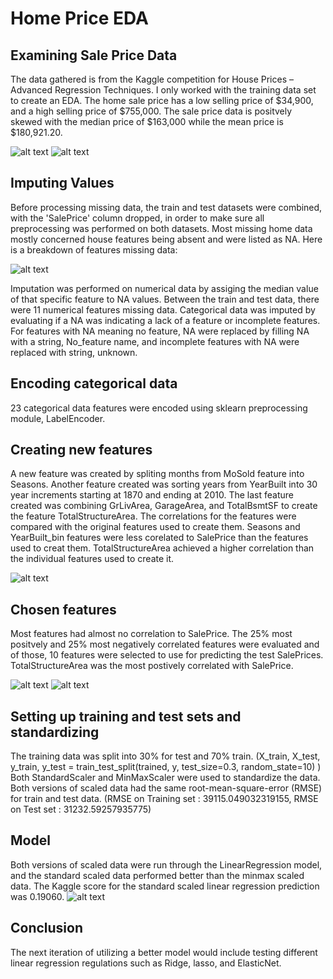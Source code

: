 # Home Price EDA

## Examining Sale Price Data
The data gathered is from the Kaggle competition for House Prices – Advanced Regression Techniques. I only worked with the training data set to create an EDA. The home sale price has a low selling price of $34,900, and a high selling price of $755,000. The sale price data is positvely skewed with the median price of $163,000 while the mean price is $180,921.20.

![alt text](https://github.com/oimartin/Predicting_House_Prices/blob/main/figures/saleprice_describe.png?raw=true)
![alt text](https://github.com/oimartin/Predicting_House_Prices/blob/main/figures/histogram_SalePrice.png?raw=true)

## Imputing Values
Before processing missing data, the train and test datasets were combined, with the 'SalePrice' column dropped, in order to make sure all preprocessing was performed on both datasets. Most missing home data mostly concerned house features being absent and were listed as NA. Here is a breakdown of features missing data:

![alt text](https://github.com/oimartin/Predicting_House_Prices/blob/main/figures/missing_data.png?raw=true)

Imputation was performed on numerical data by assiging the median value of that specific feature to NA values. Between the train and test data, there were 11 numerical features missing data. Categorical data was imputed by evaluating if a NA was indicating a lack of a feature or incomplete features. For features with NA meaning no feature, NA were replaced by filling NA with a string, No_feature name, and incomplete features with NA were replaced with string, unknown. 

## Encoding categorical data
23 categorical data features were encoded using sklearn preprocessing module, LabelEncoder. 

## Creating new features
A new feature was created by spliting months from MoSold feature into Seasons. Another feature created was sorting years from YearBuilt into 30 year increments starting at 1870 and ending at 2010. The last feature created was combining GrLivArea, GarageArea, and TotalBsmtSF to create the feature TotalStructureArea. The correlations for the features were compared with the original features used to create them. Seasons and YearBuilt_bin features were less corelated to SalePrice than the features used to creat them. TotalStructureArea achieved a higher correlation than the individual features used to create it.

![alt text](https://github.com/oimartin/Predicting_House_Prices/blob/main/figures/created_features_corr.png?raw=true)

## Chosen features
Most features had almost no correlation to SalePrice. The 25% most positvely and 25% most negatively correlated features were evaluated and of those, 10 features were selected to use for predicting the test SalePrices. TotalStructureArea was the most postively correlated with SalePrice.

![alt text](https://github.com/oimartin/Predicting_House_Prices/blob/main/figures/chosen_features_corr.png?raw=true)
![alt text](https://github.com/oimartin/Predicting_House_Prices/blob/main/figures/lmplot_TotalStructureArea.png?raw=true)

## Setting up training and test sets and standardizing
The training data was split into 30% for test and 70% train. (X_train, X_test, y_train, y_test = train_test_split(trained, y, test_size=0.3, random_state=10)
) Both StandardScaler and MinMaxScaler were used to standardize the data. Both versions of scaled data had the same root-mean-square-error (RMSE) for train and test data. (RMSE on Training set : 39115.049032319155, RMSE on Test set : 31232.59257935775)

## Model
Both versions of scaled data were run through the LinearRegression model, and the standard scaled data performed better than the minmax scaled data. The Kaggle score for the standard scaled linear regression prediction was 0.19060.
![alt text](https://github.com/oimartin/Predicting_House_Prices/blob/main/predictions/std_lg_houseprice_10.png?raw=true)

## Conclusion
The next iteration of utilizing a better model would include testing different linear regression regulations such as Ridge, lasso, and ElasticNet.



